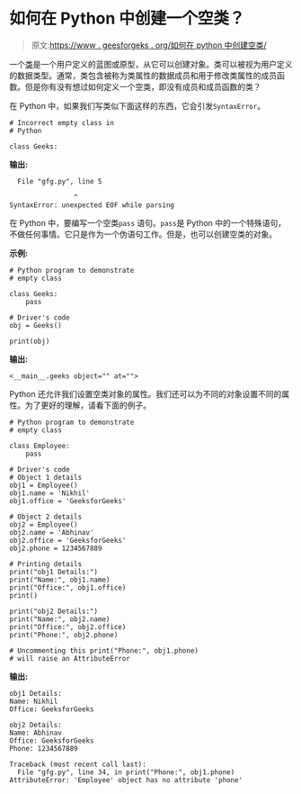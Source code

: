 # 如何在 Python 中创建一个空类？

> 原文:[https://www . geesforgeks . org/如何在 python 中创建空类/](https://www.geeksforgeeks.org/how-to-create-an-empty-class-in-python/)

一个[类](https://www.geeksforgeeks.org/python-classes-and-objects/)是一个用户定义的蓝图或原型，从它可以创建对象。类可以被视为用户定义的数据类型。通常，类包含被称为类属性的数据成员和用于修改类属性的成员函数。但是你有没有想过如何定义一个空类，即没有成员和成员函数的类？

在 Python 中，如果我们写类似下面这样的东西，它会引发`SyntaxError`。

```
# Incorrect empty class in 
# Python

class Geeks:
```

**输出:**

```
  File "gfg.py", line 5

                ^
SyntaxError: unexpected EOF while parsing

```

在 Python 中，要编写一个空类`pass` 语句。`pass`是 Python 中的一个特殊语句，不做任何事情。它只是作为一个伪语句工作。但是，也可以创建空类的对象。

**示例:**

```
# Python program to demonstrate
# empty class

class Geeks:
    pass

# Driver's code
obj = Geeks()

print(obj)
```

**输出:**

```
<__main__.geeks object="" at="">

```

Python 还允许我们设置空类对象的属性。我们还可以为不同的对象设置不同的属性。为了更好的理解，请看下面的例子。

```
# Python program to demonstrate
# empty class

class Employee:
    pass

# Driver's code
# Object 1 details
obj1 = Employee()
obj1.name = 'Nikhil'
obj1.office = 'GeeksforGeeks'

# Object 2 details
obj2 = Employee()
obj2.name = 'Abhinav'
obj2.office = 'GeeksforGeeks'
obj2.phone = 1234567889

# Printing details
print("obj1 Details:")
print("Name:", obj1.name)
print("Office:", obj1.office)
print()

print("obj2 Details:")
print("Name:", obj2.name)
print("Office:", obj2.office)
print("Phone:", obj2.phone)

# Uncommenting this print("Phone:", obj1.phone)
# will raise an AttributeError
```

**输出:**

```
obj1 Details:
Name: Nikhil
Office: GeeksforGeeks

obj2 Details:
Name: Abhinav
Office: GeeksforGeeks
Phone: 1234567889

```

```
Traceback (most recent call last):
  File "gfg.py", line 34, in print("Phone:", obj1.phone)
AttributeError: 'Employee' object has no attribute 'phone' 
```